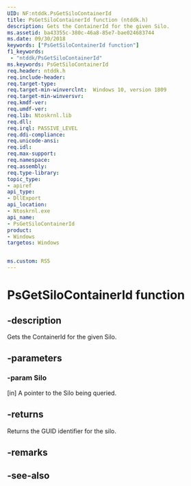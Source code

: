 ```yaml
---
UID: NF:ntddk.PsGetSiloContainerId
title: PsGetSiloContainerId function (ntddk.h)
description: Gets the ContainerId for the given Silo.
ms.assetid: ba43355c-380c-46a8-85e7-bae024683744
ms.date: 09/30/2018
keywords: ["PsGetSiloContainerId function"]
f1_keywords:
 - "ntddk/PsGetSiloContainerId"
ms.keywords: PsGetSiloContainerId
req.header: ntddk.h
req.include-header:
req.target-type:
req.target-min-winverclnt:  Windows 10, version 1809
req.target-min-winversvr:
req.kmdf-ver:
req.umdf-ver:
req.lib: Ntoskrnl.lib
req.dll:
req.irql: PASSIVE_LEVEL
req.ddi-compliance:
req.unicode-ansi:
req.idl:
req.max-support:
req.namespace:
req.assembly:
req.type-library: 
topic_type: 
- apiref
api_type: 
- DllExport
api_location: 
- Ntoskrnl.exe
api_name: 
- PsGetSiloContainerId
product:
- Windows
targetos: Windows


ms.custom: RS5
---
```


# PsGetSiloContainerId function


## -description

Gets the ContainerId for the given Silo.

## -parameters

### -param Silo
[in] A pointer to the Silo being queried.

## -returns
Returns the GUID identifier for the silo.

## -remarks

## -see-also
